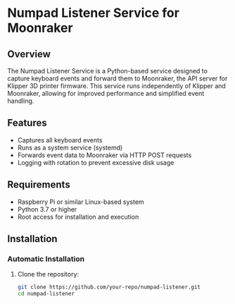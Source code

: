 # Numpad Listener Service for Moonraker

## Overview

The Numpad Listener Service is a Python-based service designed to capture keyboard events and forward them to Moonraker, the API server for Klipper 3D printer firmware. This service runs independently of Klipper and Moonraker, allowing for improved performance and simplified event handling.

## Features

- Captures all keyboard events
- Runs as a system service (systemd)
- Forwards event data to Moonraker via HTTP POST requests
- Logging with rotation to prevent excessive disk usage

## Requirements

- Raspberry Pi or similar Linux-based system
- Python 3.7 or higher
- Root access for installation and execution

## Installation

### Automatic Installation

1. Clone the repository:
   ```bash
   git clone https://github.com/your-repo/numpad-listener.git
   cd numpad-listener
